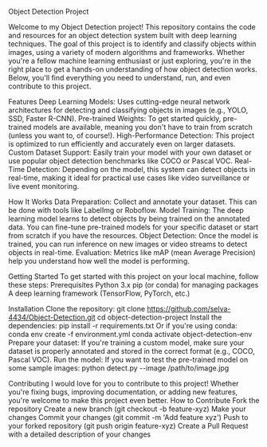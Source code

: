 Object Detection Project

Welcome to my Object Detection project! 
This repository contains the code and resources for an object detection system built with deep learning techniques. The goal of this project is to identify and classify objects within images, using a variety of modern algorithms and frameworks.
Whether you're a fellow machine learning enthusiast or just exploring, you're in the right place to get a hands-on understanding of how object detection works. Below, you'll find everything you need to understand, run, and even contribute to this project.

Features
Deep Learning Models: Uses cutting-edge neural network architectures for detecting and classifying objects in images (e.g., YOLO, SSD, Faster R-CNN).
Pre-trained Weights: To get started quickly, pre-trained models are available, meaning you don't have to train from scratch (unless you want to, of course!).
High-Performance Detection: This project is optimized to run efficiently and accurately even on larger datasets.
Custom Dataset Support: Easily train your model with your own dataset or use popular object detection benchmarks like COCO or Pascal VOC.
Real-Time Detection: Depending on the model, this system can detect objects in real-time, making it ideal for practical use cases like video surveillance or live event monitoring.

How It Works
Data Preparation: Collect and annotate your dataset. This can be done with tools like LabelImg or Roboflow.
Model Training: The deep learning model learns to detect objects by being trained on the annotated data. You can fine-tune pre-trained models for your specific dataset or start from scratch if you have the resources.
Object Detection: Once the model is trained, you can run inference on new images or video streams to detect objects in real-time.
Evaluation: Metrics like mAP (mean Average Precision) help you understand how well the model is performing.

Getting Started
To get started with this project on your local machine, follow these steps:
Prerequisites
Python 3.x
pip (or conda) for managing packages
A deep learning framework (TensorFlow, PyTorch, etc.)

Installation
Clone the repository:
git clone https://github.com/selva-4434/Object-Detection.git
cd object-detection-project
Install the dependencies:
pip install -r requirements.txt
Or if you're using conda:
conda env create -f environment.yml
conda activate object-detection-env
Prepare your dataset: If you're training a custom model, make sure your dataset is properly annotated and stored in the correct format (e.g., COCO, Pascal VOC).
Run the model: If you want to test the pre-trained model on some sample images:
python detect.py --image /path/to/image.jpg

Contributing
I would love for you to contribute to this project! Whether you're fixing bugs, improving documentation, or adding new features, you're welcome to make this project even better.
How to Contribute
Fork the repository
Create a new branch (git checkout -b feature-xyz)
Make your changes
Commit your changes (git commit -m 'Add feature xyz')
Push to your forked repository (git push origin feature-xyz)
Create a Pull Request with a detailed description of your changes
